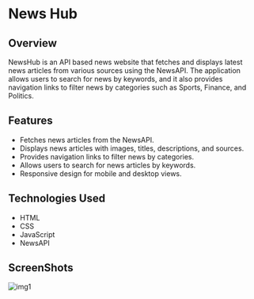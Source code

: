 # News Hub
## Overview
NewsHub is an API based news website that fetches and displays latest news articles from various sources using the NewsAPI. The application allows users to search for news by keywords, and it also provides navigation links to filter news by categories such as Sports, Finance, and Politics.
## Features
- Fetches news articles from the NewsAPI.
- Displays news articles with images, titles, descriptions, and sources.
- Provides navigation links to filter news by categories.
- Allows users to search for news articles by keywords.
- Responsive design for mobile and desktop views.
## Technologies Used
- HTML
- CSS
- JavaScript
- NewsAPI
## ScreenShots
![img1](https://github.com/Shrutiii3/NewsHub/assets/124484769/bcc825c5-24ff-4303-9491-222105b59bb3)
